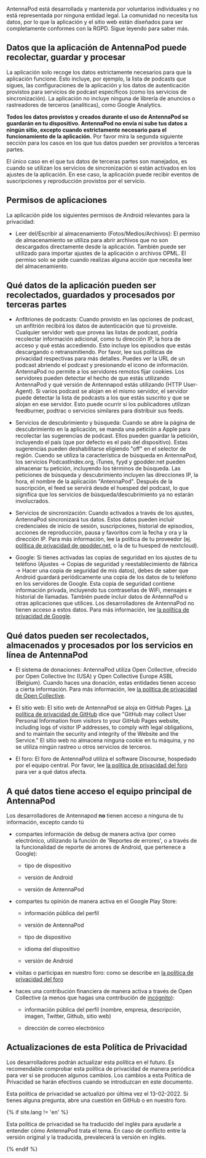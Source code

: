 AntennaPod está desarrollada y mantenida por voluntarios individuales y no está representada por ninguna entidad legal. La comunidad no necesita tus datos, por lo que la aplicación y el sitio web están diseñados para ser completamente conformes con la RGPD. Sigue leyendo para saber más.

## Datos que la aplicación de AntennaPod puede recolectar, guardar y procesar

La aplicación solo recoge los datos estrictamente necesarios para que la aplicación funcione. Esto incluye, por ejemplo, la lista de podcasts que sigues, las configuraciones de la aplicación y los datos de autenticación provistos para servicios de podcast específicos (como los servicios de sincronización). La aplicación no incluye ninguna de librería de anuncios o rastreadores de terceros (analíticas), como Google Analytics.

**Todos los datos provistos y creados durante el uso de AntennaPod se guardarán en tu dispositivo. AntennaPod no envía ni sube tus datos a ningún sitio, excepto cuando estrictamente necesario para el funcionamiento de la aplicación.** Por favor mira la segunda siguiente sección para los casos en los que tus datos pueden ser provistos a terceras partes.

El único caso en el que tus datos de terceras partes son manejados, es cuando se utilizan los servicios de sincronización si están activados en los ajustes de la aplicación. En ese caso, la aplicación puede recibir eventos de suscripciones y reproducción provistos por el servicio.

## Permisos de aplicaciones

La aplicación pide los siguientes permisos de Android relevantes para la privacidad:

- Leer del/Escribir al almacenamiento (Fotos/Medios/Archivos): El permiso de almacenamiento se utiliza para abrir archivos que no son descargados directamente desde la aplicación. También puede ser utilizado para importar ajustes de la aplicación o archivos OPML. El permiso solo se pide cuando realizas alguna acción que necesita leer del almacenamiento.

## Qué datos de la aplicación pueden ser recolectados, guardados y procesados por terceras partes

- Anfitriones de podcasts: Cuando provisto en las opciones de podcast, un anfitrión recibirá los datos de autenticación que tú proveiste. Cualquier servidor web que provea las listas de podcast, podría recolectar información adicional, como tu dirección IP, la hora de acceso y qué estás accediendo. Esto incluye los episodios que estás descargando o retransmitiendo. Por favor, lee sus políticas de privacidad respectivas para más detalles. Puedes ver la URL de un podcast abriendo el podcast y presionando el icono de información. AntennaPod no permite a los servidores remotos fijar cookies. Los servidores pueden detectar el hecho de que estás utilizando AntennaPod y qué versión de Antennapod estás utilizando (HTTP User-Agent). Si varios podcast se alojan en el mismo servidor, el servidor puede detectar la lista de podcasts a los que estás suscrito y que se alojan en ese servidor. Esto puede ocurrir si los publicadores utilizan feedburner, podtrac o servicios similares para distribuir sus feeds.

- Servicios de descubrimiento y búsqueda: Cuando se abre la página de descubrimiento en la aplicación, se manda una petición a Apple para recolectar las sugerencias de podcast. Ellos pueden guardar la petición, incluyendo el país (que por defecto es el país del dispositivo). Estas sugerencias pueden deshabilitarse eligiendo "off" en el selector de región. Cuendo se utiliza la característica de búsqueda en AntennaPod, los servicios PodcastIndex.org, iTunes, fyyd y gpodder.net pueden almacenar tu petición, incluyendo los términos de búsqueda. Las peticiones de búsqueda y descubrimiento incluyen las direcciones IP, la hora, el nombre de la aplicación "AntennaPod". Después de la suscripción, el feed se servirá desde el huesped del podcast, lo que significa que los servicios de búsqueda/descubrimiento ya no estarán involucrados.

- Servicios de sincronización: Cuando activados a través de los ajustes, AntennaPod sincronizará tus datos. Estos datos pueden incluir credenciales de inicio de sesión, suscripciones, historial de episodios, acciones de reproducción, pausa y favoritos com la fecha y ora y la dirección IP. Para más información, lee la política de tu proveedor (ej. [política de privacidad de gpodder.net](https://gpodder.net/privacy), o la de tu huesped de nextcloud).

- Google: Si tienes activadas las copias de seguridad en los ajustes de tu teléfono (Ajustes → Copias de seguridad y reestablecimiento de fábrica → Hacer una copia de seguridad de mis datos), debes de saber que Android guardará periódicamente una copia de los datos de tu teléfono en los servidores de Google. Esta copia de seguridad contiene información privada, incluyendo tus contraseñas de WiFi, mensajes e historial de llamadas. También puede incluir datos de AntennaPod u otras aplicaciones que utilices. Los desarrolladores de AntennaPod no tienen acceso a estos datos. Para más información, lee [la política de privacidad de Google](https://policies.google.com).

## Qué datos pueden ser recolectados, almacenados y procesados por los servicios en línea de AntennaPod

- El sistema de donaciones: AntennaPod utiliza Open Collective, ofrecido por Open Collective Inc (USA) y Open Collective Europe ASBL (Belgium). Cuando haces una donación, estas entidades tienen acceso a cierta información. Para más información, lee [la política de privacidad de Open Collective](https://opencollective.com/privacypolicy).

- El sitio web: El sitio web de AntennaPod se aloja en GitHub Pages. [La política de privacidad de GitHub](https://docs.github.com/en/github/site-policy/github-privacy-statement#github-pages) dice que "GitHub may collect User Personal Information from visitors to your GitHub Pages website, including logs of visitor IP addresses, to comply with legal obligations, and to maintain the security and integrity of the Website and the Service." El sitio web no almacena ninguna cookie en tu máquina, y no se utiliza ningún rastreo u otros servicios de terceros.

- El foro: El foro de AntennaPod utiliza el software Discourse, hospedado por el equipo central. Por favor, lee [la política de privacidad del foro](https://forum.antennapod.org/privacy) para ver a qué datos afecta.

## A qué datos tiene acceso el equipo principal de AntennaPod

Los desarrolladores de Antennapod **no** tienen acceso a ninguna de tu información, excepto cando tú

- compartes información de debug de manera activa (por correo electrónico, utilizando la función de 'Reportes de errores', o a través de la funcionalidad de reporte de arrores de Android, que pertenece a Google):

   - tipo de dispositivo

   - versión de Android

   - versión de AntennaPod

- compartes tu opinión de manera activa en el Google Play Store:

   - información pública del perfil

   - versión de AntennaPod

   - tipo de dispositivo

   - idioma del dispositivo

   - versión de Android

- visitas o participas en nuestro foro: como se describe en [la política de privacidad del foro](https://forum.antennapod.org/privacy)

- haces una contribución financiera de manera activa a través de Open Collective (a menos que hagas una contribución de [incógnito](https://docs.opencollective.org/help/financial-contributors/payments#profile)):

   - información pública del perfil (nombre, empresa, descripción, imagen, Twitter, Github, sitio web)

   - dirección de correo electrónico

## Actualizaciones de esta Política de Privacidad

Los desarrolladores podrán actualizar esta política en el futuro. Es recomendable comprobar esta política de privacidad de manera periódica para ver si se producen algunos cambios. Los cambios a esta Política de Privacidad se harán efectivos cuando se introduzcan en este documento.

Esta política de privacidad se actualizó por última vez el 13-02-2022. Si tienes alguna pregunta, abre una cuestión en GitHub o en nuestro foro.

{% if site.lang != 'en' %}

Esta política de privacidad se ha traducido del inglés para ayudarle a entender cómo AntennaPod trata el tema. En caso de conflicto entre la versión original y la traducida, prevalecerá la versión en inglés.

{% endif %}

